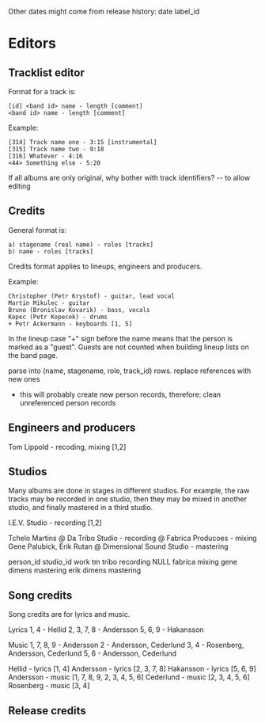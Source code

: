 
Other dates might come from release history:
	date	label_id



# Editors

## Tracklist editor

Format for a track is:

	[id] <band id> name - length [comment]
	<band id> name - length [comment]

Example:

	[314] Track name one - 3:15 [instrumental]
	[315] Track name two - 9:18
	[316] Whatever - 4:16
	<44> Something else - 5:20


If all albums are only original, why bother with track identifiers?
-- to allow editing


## Credits

General format is:

	a) stagename (real name) - roles [tracks]
	b) name - roles [tracks]

Credits format applies to lineups, engineers and producers.

Example:

	Christopher (Petr Krystof) - guitar, lead vocal
	Martin Mikulec - guitar
	Bruno (Bronislav Kovarik) - bass, vocals
	Kopec (Petr Kopecek) - drums
	+ Petr Ackermann - keyboards [1, 5]

In the lineup case "+" sign before the name means that the person is
marked as a "guest". Guests are not counted when building lineup lists
on the band page.


parse into (name, stagename, role, track_id) rows.
replace references with new ones
- this will probably create new person records, therefore:
clean unreferenced person records


## Engineers and producers

Tom Lippold - recoding, mixing [1,2]


## Studios

Many albums are done in stages in different studios.
For example, the raw tracks may be recorded in one studio,
then they may be mixed in another studio,
and finally mastered in a third studio.

I.E.V. Studio - recording [1,2]


Tchelo Martins @ Da Tribo Studio - recording
@ Fabrica Producoes - mixing
Gene Palubick, Erik Rutan @ Dimensional Sound Studio - mastering

person_id	studio_id	work
tm			tribo		recording
NULL		fabrica		mixing
gene		dimens		mastering
erik		dimens		mastering




## Song credits

Song credits are for lyrics and music.

Lyrics
1, 4 - Hellid
2, 3, 7, 8 - Andersson
5, 6, 9 - Hakansson

Music
1, 7, 8, 9 - Andersson
2 - Andersson, Cederlund
3, 4 - Rosenberg, Andersson, Cederlund
5, 6 - Andersson, Cederlund


Hellid - lyrics [1, 4]
Andersson - lyrics [2, 3, 7, 8]
Hakansson - lyrics [5, 6, 9]
Andersson - music [1, 7, 8, 9, 2, 3, 4, 5, 6]
Cederlund - music [2, 3, 4, 5, 6]
Rosenberg - music [3, 4]



## Release credits
